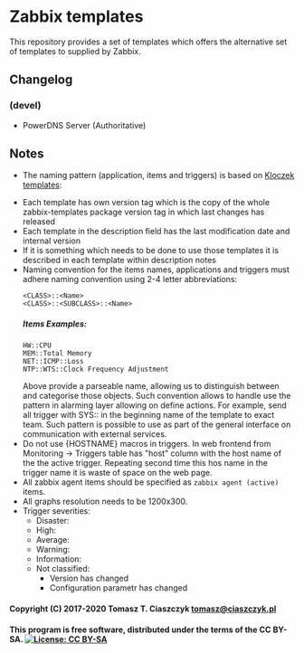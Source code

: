 # Zabbix templates

This repository provides a set of templates which offers the alternative set of templates to supplied by Zabbix.


## Changelog
### (devel)
- PowerDNS Server (Authoritative)


## Notes
- The naming pattern (application, items and triggers) is based on [Kloczek templates](https://github.com/kloczek/zabbix-templates):
* Each template has own version tag which is the copy of the whole zabbix-templates package version tag in which last changes has released
* Each template in the description field has the last modification date and internal version
* If it is something which needs to be done to use those templates it is described in each template within description notes
* Naming convention for the items names, applications and triggers must adhere naming convention using 2-4 letter abbreviations:
  ```
  <CLASS>::<Name>
  <CLASS>::<SUBCLASS>::<Name>
  ```
  ##### Items Examples:
  ```
  HW::CPU
  MEM::Total Memory
  NET::ICMP::Loss
  NTP::WTS::Clock Frequency Adjustment
  ```
  Above provide a parseable name, allowing us to distinguish between and categorise those objects.
  Such convention allows to handle use the pattern in alarming layer allowing on define actions. For example, send all trigger with SYS:: in the beginning name of the template to exact team.
  Such pattern is possible to use as part of the general interface on communication with external services.
* Do not use {HOSTNAME} macros in triggers. In web frontend from Monitoring -> Triggers table has "host" column with the host name of the the active trigger. Repeating second time this hos name in the trigger name it is waste of space on the web page.
* All zabbix agent items should be specified as ```zabbix agent (active)``` items.
* All graphs resolution needs to be 1200x300.
* Trigger severities:
  * Disaster:
  * High:
  * Average:
  * Warning:
  * Information:
  * Not classified:
    - Version has changed
    - Configuration parametr has changed


#### Copyright (C) 2017-2020 Tomasz T. Ciaszczyk <tomasz@ciaszczyk.pl>

#### This program is free software, distributed under the terms of the CC BY-SA. [![License: CC BY-SA](https://i.creativecommons.org/l/by-sa/4.0/88x31.png)](https://creativecommons.org/licenses/by-sa/4.0/)
